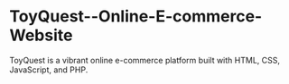 # ToyQuest--Online-E-commerce-Website
ToyQuest is a vibrant online e-commerce platform built with HTML, CSS, JavaScript, and PHP. 
